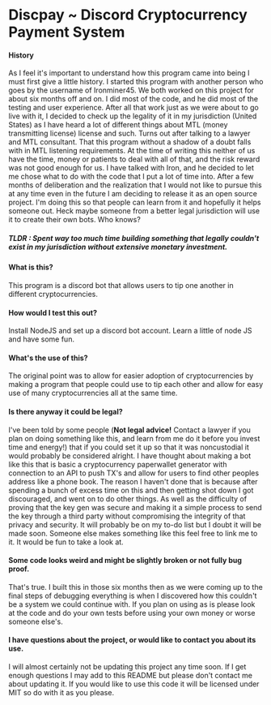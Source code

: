 # Discpay ~ Discord Cryptocurrency Payment System
#### History
As I feel it's important to understand how this program came into being I must first give a little history. I started this program with another person who goes by the username of Ironminer45. We both worked on this project for about six months off and on. I did most of the code, and he did most of the testing and user experience. After all that work just as we were about to go live with it, I decided to check up the legality of it in my jurisdiction (United States) as I have heard a lot of different things about MTL (money transmitting license) license and such. Turns out after talking to a lawyer and MTL consultant. That this program without a shadow of a doubt falls with in MTL listening requirements. At the time of writing this neither of us have the time, money or patients to deal with all of that, and the risk reward was not good enough for us. I have talked with Iron, and he decided to let me chose what to do with the code that I put a lot of time into. After a few months of deliberation and the realization that I would not like to pursue this at any time even in the future I am deciding to release it as an open source project. I'm doing this so that people can learn from it and hopefully it helps someone out. Heck maybe someone from a better legal jurisdiction will use it to create their own bots. Who knows?
##### TLDR : Spent way too much time building something that legally couldn't exist in my jurisdiction without extensive monetary investment.
#### What is this?
This program is a discord bot that allows users to tip one another in different cryptocurrencies.
#### How would I test this out?
Install NodeJS and set up a discord bot account. Learn a little of node JS and have some fun.
#### What's the use of this?
The original point was to allow for easier adoption of cryptocurrencies by making a program that people could use to tip each other and allow for easy use of many cryptocurrencies all at the same time.
#### Is there anyway it could be legal?
I've been told by some people (****Not legal advice!**** Contact a lawyer if you plan on doing something like this, and learn from me do it before you invest time and energy!) that if you could set it up so that it was noncustodial it would probably be considered alright. I have thought about making a bot like this that is basic a cryptocurrency paperwallet generator with connection to an API to push TX's and allow for users to find other peoples address like a phone book. The reason I haven't done that is because after spending a bunch of excess time on this and then getting shot down I got discouraged, and went on to do other things. As well as the difficulty of proving that the key gen was secure and making it a simple process to send the key through a third party without compromising the integrity of that privacy and security. It will probably be on my to-do list but I doubt it will be made soon. Someone else makes something like this feel free to link me to it. It would be fun to take a look at.
#### Some code looks weird and might be slightly broken or not fully bug proof.
That's true. I built this in those six months then as we were coming up to the final steps of debugging everything is when I discovered how this couldn't be a system we could continue with. If you plan on using as is please look at the code and do your own tests before using your own money or worse someone else's.
#### I have questions about the project, or would like to contact you about its use.
I will almost certainly not be updating this project any time soon. If I get enough questions I may add to this README but please don't contact me about updating it. If you would like to use this code it will be licensed under MIT so do with it as you please.
